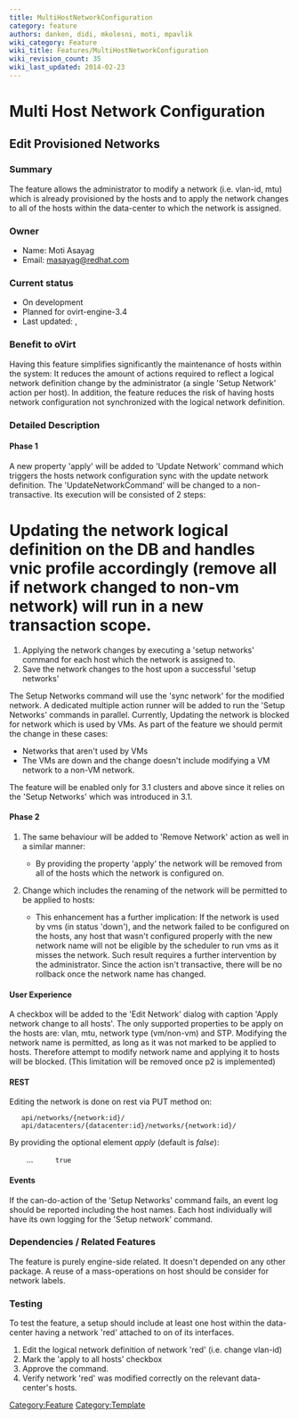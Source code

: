 ```yaml
---
title: MultiHostNetworkConfiguration
category: feature
authors: danken, didi, mkolesni, moti, mpavlik
wiki_category: Feature
wiki_title: Features/MultiHostNetworkConfiguration
wiki_revision_count: 35
wiki_last_updated: 2014-02-23
---
```


# Multi Host Network Configuration

## Edit Provisioned Networks

### Summary

The feature allows the administrator to modify a network (i.e. vlan-id, mtu) which is already provisioned by the hosts and to apply the network changes to all of the hosts within the data-center to which the network is assigned.

### Owner

*   Name: Moti Asayag
*   Email: <masayag@redhat.com>

### Current status

*   On development
*   Planned for ovirt-engine-3.4
*   Last updated: ,

### Benefit to oVirt

Having this feature simplifies significantly the maintenance of hosts within the system:
It reduces the amount of actions required to reflect a logical network definition change by the administrator (a single 'Setup Network' action per host).
In addition, the feature reduces the risk of having hosts network configuration not synchronized with the logical network definition.

### Detailed Description

#### Phase 1

A new property 'apply' will be added to 'Update Network' command which triggers the hosts network configuration sync with the update network definition.
The 'UpdateNetworkCommand' will be changed to a non-transactive. Its execution will be consisted of 2 steps:
# Updating the network logical definition on the DB and handles vnic profile accordingly (remove all if network changed to non-vm network) will run in a new transaction scope.

1.  Applying the network changes by executing a 'setup networks' command for each host which the network is assigned to.
2.  Save the network changes to the host upon a successful 'setup networks'

The Setup Networks command will use the 'sync network' for the modified network.
A dedicated multiple action runner will be added to run the 'Setup Networks' commands in parallel.
Currently, Updating the network is blocked for network which is used by VMs. As part of the feature we should permit the change in these cases:

*   Networks that aren't used by VMs
*   The VMs are down and the change doesn't include modifying a VM network to a non-VM network.

The feature will be enabled only for 3.1 clusters and above since it relies on the 'Setup Networks' which was introduced in 3.1.

#### Phase 2

1.  The same behaviour will be added to 'Remove Network' action as well in a similar manner:
    -   By providing the property 'apply' the network will be removed from all of the hosts which the network is configured on.

2.  Change which includes the renaming of the network will be permitted to be applied to hosts:
    -   This enhancement has a further implication: If the network is used by vms (in status 'down'), and the network failed to be configured on the hosts, any host that wasn't configured properly with the new network name will not be eligible by the scheduler to run vms as it misses the network. Such result requires a further intervention by the administrator. Since the action isn't transactive, there will be no rollback once the network name has changed.

#### User Experience

A checkbox will be added to the 'Edit Network' dialog with caption 'Apply network change to all hosts'.
The only supported properties to be apply on the hosts are: vlan, mtu, network type (vm/non-vm) and STP.
Modifying the network name is permitted, as long as it was not marked to be applied to hosts. Therefore attempt to modify network name and applying it to hosts will be blocked. (This limitation will be removed once p2 is implemented)

#### REST

Editing the network is done on rest via PUT method on:

       api/networks/{network:id}/
       api/datacenters/{datacenter:id}/networks/{network:id}/

By providing the optional element *apply* (default is *false*):

` `<network>
           ...
`     `<apply>`true`</apply>
` `</network>

#### Events

If the can-do-action of the 'Setup Networks' command fails, an event log should be reported including the host names.
Each host individually will have its own logging for the 'Setup network' command.

### Dependencies / Related Features

The feature is purely engine-side related. It doesn't depended on any other package.
A reuse of a mass-operations on host should be consider for network labels.

### Testing

To test the feature, a setup should include at least one host within the data-center having a network 'red' attached to on of its interfaces.

1.  Edit the logical network definition of network 'red' (i.e. change vlan-id)
2.  Mark the 'apply to all hosts' checkbox
3.  Approve the command.
4.  Verify network 'red' was modified correctly on the relevant data-center's hosts.

<Category:Feature> <Category:Template>
